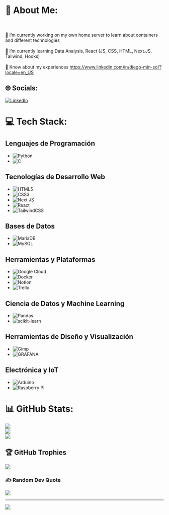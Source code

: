 # 💫 About Me:
<br><br>    🔭 I’m currently working on my own home server to learn about containers and different technologies<br><br>    🌱 I’m currently learning Data Analysis, React (JS, CSS, HTML, Next.JS, Tailwind, Hooks)<br><br>    📄 Know about my experiences https://www.linkedin.com/in/diego-min-so/?locale=en_US<br>


## 🌐 Socials:
[![LinkedIn](https://img.shields.io/badge/LinkedIn-%230077B5.svg?logo=linkedin&logoColor=white)](https://linkedin.com/in/diego-min-so) 

# 💻 Tech Stack:
## Lenguajes de Programación

- ![Python](https://img.shields.io/badge/python-3670A0?style=for-the-badge&logo=python&logoColor=ffdd54) 
- ![C](https://img.shields.io/badge/c-%2300599C.svg?style=for-the-badge&logo=c&logoColor=white) 

## Tecnologías de Desarrollo Web

- ![HTML5](https://img.shields.io/badge/html5-%23E34F26.svg?style=for-the-badge&logo=html5&logoColor=white) 
- ![CSS3](https://img.shields.io/badge/css3-%231572B6.svg?style=for-the-badge&logo=css3&logoColor=white) 
- ![Next JS](https://img.shields.io/badge/Next-black?style=for-the-badge&logo=next.js&logoColor=white) 
- ![React](https://img.shields.io/badge/react-%2320232a.svg?style=for-the-badge&logo=react&logoColor=%2361DAFB) 
- ![TailwindCSS](https://img.shields.io/badge/tailwindcss-%2338B2AC.svg?style=for-the-badge&logo=tailwind-css&logoColor=white) 

## Bases de Datos

- ![MariaDB](https://img.shields.io/badge/MariaDB-003545?style=for-the-badge&logo=mariadb&logoColor=white) 
- ![MySQL](https://img.shields.io/badge/mysql-%2300000f.svg?style=for-the-badge&logo=mysql&logoColor=white) 

## Herramientas y Plataformas

- ![Google Cloud](https://img.shields.io/badge/GoogleCloud-%234285F4.svg?style=for-the-badge&logo=google-cloud&logoColor=white) 
- ![Docker](https://img.shields.io/badge/docker-%230db7ed.svg?style=for-the-badge&logo=docker&logoColor=white) 
- ![Notion](https://img.shields.io/badge/Notion-%23000000.svg?style=for-the-badge&logo=notion&logoColor=white) 
- ![Trello](https://img.shields.io/badge/Trello-%23026AA7.svg?style=for-the-badge&logo=Trello&logoColor=white) 

## Ciencia de Datos y Machine Learning

- ![Pandas](https://img.shields.io/badge/pandas-%23150458.svg?style=for-the-badge&logo=pandas&logoColor=white) 
- ![scikit-learn](https://img.shields.io/badge/scikit--learn-%23F7931E.svg?style=for-the-badge&logo=scikit-learn&logoColor=white) 

## Herramientas de Diseño y Visualización

- ![Gimp](https://img.shields.io/badge/Gimp-657D8B?style=for-the-badge&logo=gimp&logoColor=FFFFFF) 
- ![GRAFANA](https://img.shields.io/badge/grafana-F46800.svg?style=for-the-badge&logo=grafana&logoColor=white&color=%23F46800)

## Electrónica y IoT

- ![Arduino](https://img.shields.io/badge/-Arduino-00979D?style=for-the-badge&logo=Arduino&logoColor=white) 
- ![Raspberry Pi](https://img.shields.io/badge/-RaspberryPi-C51A4A?style=for-the-badge&logo=Raspberry-Pi)

# 📊 GitHub Stats:
![](https://github-readme-stats.vercel.app/api?username=DAMS-95&theme=gotham&hide_border=false&include_all_commits=false&count_private=false)<br/>
![](https://github-readme-streak-stats.herokuapp.com/?user=DAMS-95&theme=gotham&hide_border=false)<br/>
![](https://github-readme-stats.vercel.app/api/top-langs/?username=DAMS-95&theme=gotham&hide_border=false&include_all_commits=false&count_private=false&layout=compact)

## 🏆 GitHub Trophies
![](https://github-profile-trophy.vercel.app/?username=DAMS-95&theme=radical&no-frame=false&no-bg=true&margin-w=4)

### ✍️ Random Dev Quote
![](https://quotes-github-readme.vercel.app/api?type=horizontal&theme=radical)



---
[![](https://visitcount.itsvg.in/api?id=DAMS-95&icon=0&color=0)](https://visitcount.itsvg.in)

<!-- Proudly created with GPRM ( https://gprm.itsvg.in ) -->
